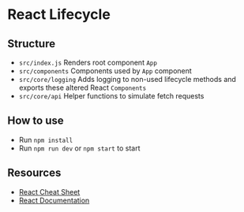 # React Lifecycle

## Structure
- `src/index.js` Renders root component `App`
- `src/components` Components used by `App` component
- `src/core/logging` Adds logging to non-used lifecycle methods and exports these altered React `Components`
- `src/core/api` Helper functions to simulate fetch requests

## How to use
- Run `npm install`
- Run `npm run dev` or `npm start` to start

## Resources
- [React Cheat Sheet](https://reactcheatsheet.com/)
- [React Documentation](https://facebook.github.io/react/docs)
